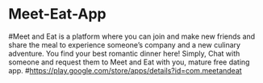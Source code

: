 # Meet-Eat-App

#Meet and Eat is a platform where you can join and make new friends and share the meal to experience someone’s company and a new culinary adventure. You find your best romantic dinner here!
Simply, Chat with someone and request them to Meet and Eat with you, mature free dating app.
#https://play.google.com/store/apps/details?id=com.meetandeat
